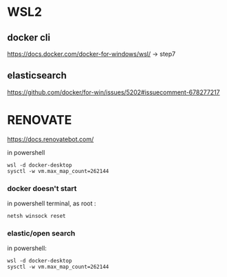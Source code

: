 # WSL2
## docker cli
https://docs.docker.com/docker-for-windows/wsl/ -> step7
 
## elasticsearch
https://github.com/docker/for-win/issues/5202#issuecomment-678277217
     

# RENOVATE
https://docs.renovatebot.com/


in powershell 
    
    wsl -d docker-desktop
    sysctl -w vm.max_map_count=262144


### docker doesn't start

in powershell terminal, as root :

    netsh winsock reset


### elastic/open search
in powershell:

    wsl -d docker-desktop
    sysctl -w vm.max_map_count=262144
